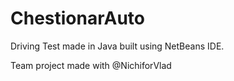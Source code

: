 # ChestionarAuto
Driving Test made in Java built using NetBeans IDE.

Team project made with @NichiforVlad
